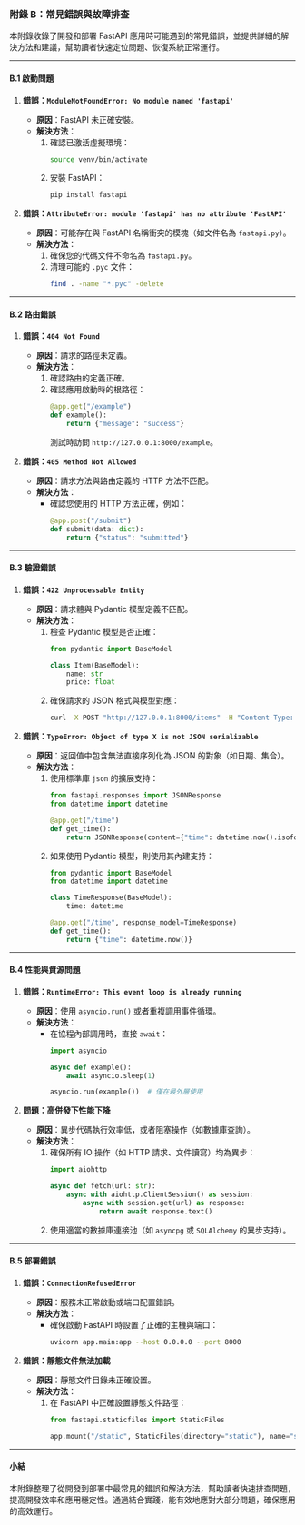 ### 附錄 B：常見錯誤與故障排查

本附錄收錄了開發和部署 FastAPI 應用時可能遇到的常見錯誤，並提供詳細的解決方法和建議，幫助讀者快速定位問題、恢復系統正常運行。

---

#### B.1 啟動問題

1. **錯誤：`ModuleNotFoundError: No module named 'fastapi'`**
   - **原因**：FastAPI 未正確安裝。
   - **解決方法**：
     1. 確認已激活虛擬環境：
        ```bash
        source venv/bin/activate
        ```
     2. 安裝 FastAPI：
        ```bash
        pip install fastapi
        ```

2. **錯誤：`AttributeError: module 'fastapi' has no attribute 'FastAPI'`**
   - **原因**：可能存在與 FastAPI 名稱衝突的模塊（如文件名為 `fastapi.py`）。
   - **解決方法**：
     1. 確保您的代碼文件不命名為 `fastapi.py`。
     2. 清理可能的 `.pyc` 文件：
        ```bash
        find . -name "*.pyc" -delete
        ```

---

#### B.2 路由錯誤

1. **錯誤：`404 Not Found`**
   - **原因**：請求的路徑未定義。
   - **解決方法**：
     1. 確認路由的定義正確。
     2. 確認應用啟動時的根路徑：
        ```python
        @app.get("/example")
        def example():
            return {"message": "success"}
        ```
        測試時訪問 `http://127.0.0.1:8000/example`。

2. **錯誤：`405 Method Not Allowed`**
   - **原因**：請求方法與路由定義的 HTTP 方法不匹配。
   - **解決方法**：
     - 確認您使用的 HTTP 方法正確，例如：
       ```python
       @app.post("/submit")
       def submit(data: dict):
           return {"status": "submitted"}
       ```

---

#### B.3 驗證錯誤

1. **錯誤：`422 Unprocessable Entity`**
   - **原因**：請求體與 Pydantic 模型定義不匹配。
   - **解決方法**：
     1. 檢查 Pydantic 模型是否正確：
        ```python
        from pydantic import BaseModel

        class Item(BaseModel):
            name: str
            price: float
        ```
     2. 確保請求的 JSON 格式與模型對應：
        ```bash
        curl -X POST "http://127.0.0.1:8000/items" -H "Content-Type: application/json" -d '{"name": "book", "price": 12.99}'
        ```

2. **錯誤：`TypeError: Object of type X is not JSON serializable`**
   - **原因**：返回值中包含無法直接序列化為 JSON 的對象（如日期、集合）。
   - **解決方法**：
     1. 使用標準庫 `json` 的擴展支持：
        ```python
        from fastapi.responses import JSONResponse
        from datetime import datetime

        @app.get("/time")
        def get_time():
            return JSONResponse(content={"time": datetime.now().isoformat()})
        ```
     2. 如果使用 Pydantic 模型，則使用其內建支持：
        ```python
        from pydantic import BaseModel
        from datetime import datetime

        class TimeResponse(BaseModel):
            time: datetime

        @app.get("/time", response_model=TimeResponse)
        def get_time():
            return {"time": datetime.now()}
        ```

---

#### B.4 性能與資源問題

1. **錯誤：`RuntimeError: This event loop is already running`**
   - **原因**：使用 `asyncio.run()` 或者重複調用事件循環。
   - **解決方法**：
     - 在協程內部調用時，直接 `await`：
       ```python
       import asyncio

       async def example():
           await asyncio.sleep(1)

       asyncio.run(example())  # 僅在最外層使用
       ```

2. **問題：高併發下性能下降**
   - **原因**：異步代碼執行效率低，或者阻塞操作（如數據庫查詢）。
   - **解決方法**：
     1. 確保所有 IO 操作（如 HTTP 請求、文件讀寫）均為異步：
        ```python
        import aiohttp

        async def fetch(url: str):
            async with aiohttp.ClientSession() as session:
                async with session.get(url) as response:
                    return await response.text()
        ```
     2. 使用適當的數據庫連接池（如 `asyncpg` 或 `SQLAlchemy` 的異步支持）。

---

#### B.5 部署錯誤

1. **錯誤：`ConnectionRefusedError`**
   - **原因**：服務未正常啟動或端口配置錯誤。
   - **解決方法**：
     - 確保啟動 FastAPI 時設置了正確的主機與端口：
       ```bash
       uvicorn app.main:app --host 0.0.0.0 --port 8000
       ```

2. **錯誤：靜態文件無法加載**
   - **原因**：靜態文件目錄未正確設置。
   - **解決方法**：
     1. 在 FastAPI 中正確設置靜態文件路徑：
        ```python
        from fastapi.staticfiles import StaticFiles

        app.mount("/static", StaticFiles(directory="static"), name="static")
        ```

---

#### 小結

本附錄整理了從開發到部署中最常見的錯誤和解決方法，幫助讀者快速排查問題，提高開發效率和應用穩定性。通過結合實踐，能有效地應對大部分問題，確保應用的高效運行。
